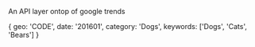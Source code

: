 An API layer ontop of google trends

{
geo: 'CODE',
date: '201601',
category: 'Dogs',
keywords: ['Dogs', 'Cats', 'Bears']
}